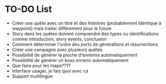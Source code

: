 # TO-DO List
- Créer une quête avec un titre et des histoires (probablement identique à waypoint) mais traiter différement pour le future
- Story dans les quêtes doivent comprendre des types ou identifications comme introduction, story events, conclusion
- Comment déterminer l'ordre des ports de générations et résurrections
- Créer une campagne avec plusieurs quêtes
- Possibilité de générer la pioche d'ennemis automatiquement
- Possibilité de générer un boss ennemi automatiquement
- Que faire pour les maps????
- Interface usager, je fais quoi avec ca
- Support multilingue 